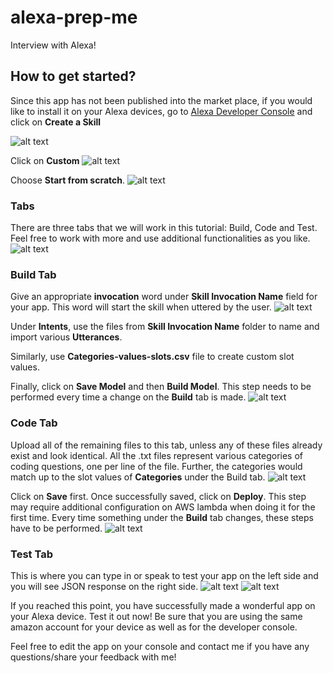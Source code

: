 # alexa-prep-me
Interview with Alexa!

## How to get started?
Since this app has not been published into the market place, if you would like to install it on your Alexa devices, go to [Alexa Developer Console](https://developer.amazon.com/alexa/console/ask) and click on **Create a Skill**

![alt text](https://github.com/kmorawala/Alexa-Interview-Me/blob/master/Images/Create_Skill.png "Create a Skill")

Click on **Custom** 
![alt text](https://github.com/kmorawala/Alexa-Interview-Me/blob/master/Images/Skill%20Name.png "Custom Skills")

Choose **Start from scratch**.
![alt text](https://github.com/kmorawala/Alexa-Interview-Me/blob/master/Images/Choose_Template.png "Start from scratch")

### Tabs
There are three tabs that we will work in this tutorial: Build, Code and Test. Feel free to work with more and use additional functionalities as you like. 
![alt text](https://github.com/kmorawala/Alexa-Interview-Me/blob/master/Images/Build_Test_Code.png "Tab")

### Build Tab
Give an appropriate **invocation** word under **Skill Invocation Name** field for your app. This word will start the skill when uttered by the user.
![alt text](https://github.com/kmorawala/Alexa-Interview-Me/blob/master/Images/Invocations_Intents_Slots.png "Invocation, Intent, and Slots")

Under **Intents**, use the files from **Skill Invocation Name** folder to name and import various **Utterances**.

Similarly, use **Categories-values-slots.csv** file to create custom slot values.

Finally, click on **Save Model** and then **Build Model**. This step needs to be performed every time a change on the **Build** tab is made.
![alt text](https://github.com/kmorawala/Alexa-Interview-Me/blob/master/Images/Save_Build_Model.png "Save and Build Model")

### Code Tab

Upload all of the remaining files to this tab, unless any of these files already exist and look identical. All the .txt files represent various categories of coding questions, one per line of the file. Further, the categories would match up to the slot values of **Categories** under the Build tab.
![alt text](https://github.com/kmorawala/Alexa-Interview-Me/blob/master/Images/Code_Files.png "Code Files")

Click on **Save** first. Once successfully saved, click on **Deploy**. This step may require additional configuration on AWS lambda when doing it for the first time. Every time something under the **Build** tab changes, these steps have to be performed.
![alt text](https://github.com/kmorawala/Alexa-Interview-Me/blob/master/Images/Save_Deploy.png "Save and Deploy")

### Test Tab
This is where you can type in or speak to test your app on the left side and you will see JSON response on the right side.
![alt text](https://github.com/kmorawala/Alexa-Interview-Me/blob/master/Images/Test.png "Test Tab - Type or Speak")
![alt text](https://github.com/kmorawala/Alexa-Interview-Me/blob/master/Images/Test_JSON.png "Test Tab - JSON")

If you reached this point, you have successfully made a wonderful app on your Alexa device. Test it out now! Be sure that you are using the same amazon account for your device as well as for the developer console.

Feel free to edit the app on your console and contact me if you have any questions/share your feedback with me!
